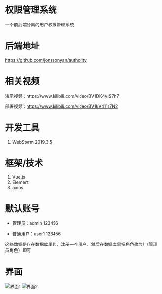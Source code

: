 # 权限管理系统

一个前后端分离的用户权限管理系统

# 后端地址

https://github.com/jonssonyan/authority

# 相关视频

演示视频：https://www.bilibili.com/video/BV1DK4y1S7h7

部署视频：https://www.bilibili.com/video/BV1kV411s7N2

# 开发工具

1. WebStorm 2019.3.5

# 框架/技术

1. Vue.js
2. Element
3. axios

# 默认账号

- 管理员：admin 123456

- 普通用户：user1 123456

这些数据是存在数据库里的，注册一个用户，然后在数据库里把角色改为1（管理员角色）即可

# 界面

![界面1](https://img-blog.csdnimg.cn/20210224010314613.png?x-oss-process=image/watermark,type_ZmFuZ3poZW5naGVpdGk,shadow_10,text_aHR0cHM6Ly9ibG9nLmNzZG4ubmV0L3kxNTM0NDE0NDI1,size_16,color_FFFFFF,t_70)
![界面2](https://img-blog.csdnimg.cn/20210224233054534.png?x-oss-process=image/watermark,type_ZmFuZ3poZW5naGVpdGk,shadow_10,text_aHR0cHM6Ly9ibG9nLmNzZG4ubmV0L3kxNTM0NDE0NDI1,size_16,color_FFFFFF,t_70)

